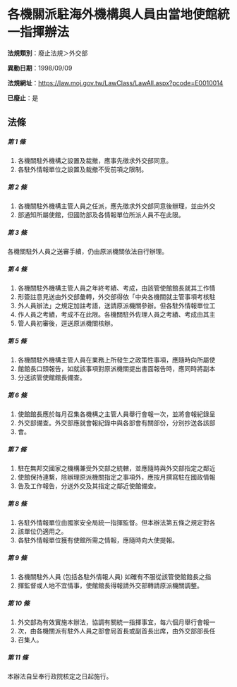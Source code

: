 # 各機關派駐海外機構與人員由當地使館統一指揮辦法

**法規類別**：廢止法規＞外交部

**異動日期**：1998/09/09  

**法規網址**：https://law.moj.gov.tw/LawClass/LawAll.aspx?pcode=E0010014

**已廢止**：是



## 法條
##### 第 1 條
1. 各機關駐外機構之設置及裁撤，應事先徵求外交部同意。
1. 各駐外情報單位之設置及裁撤不受前項之限制。

##### 第 2 條
1. 各機關駐外機構主管人員之任派，應先徵求外交部同意後辦理，並由外交
1. 部通知所屬使館，但國防部及各情報單位所派人員不在此限。

##### 第 3 條
各機關駐外人員之送審手續，仍由原派機關依法自行辦理。

##### 第 4 條
1. 各機關駐外機構主管人員之年終考績、考成，由該管使館館長就其工作情
1. 形簽註意見送由外交部彙轉，外交部得依「中央各機關就主管事項考核駐
1. 外人員辦法」之規定加註考語，送請原派機關參辦。但各駐外情報單位工
1. 作人員之考績，考成不在此限。各機關駐外佐理人員之考績、考成由其主
1. 管人員初審後，逕送原派機關核辦。

##### 第 5 條
1. 各機關駐外機構主管人員在業務上所發生之政策性事項，應隨時向所屬使
1. 館館長口頭報告，如就該事項對原派機關提出書面報告時，應同時將副本
1. 分送該管使館館長備查。

##### 第 6 條
1. 使館館長應於每月召集各機構之主管人員舉行會報一次，並將會報紀錄呈
1. 外交部備查。外交部應就會報紀錄中與各部會有關部份，分別抄送各該部
1. 會。

##### 第 7 條
1. 駐在無邦交國家之機構兼受外交部之統轄，並應隨時與外交部指定之鄰近
1. 使館保持連繫，除辦理原派機關指定之事項外，應按月撰寫駐在國政情報
1. 告及工作報告，分送外交及其指定之鄰近使館備查。

##### 第 8 條
1. 各駐外情報單位由國家安全局統一指揮監督。但本辦法第五條之規定對各
1. 該單位仍適用之。
1. 各駐外情報單位獲有使館所需之情報，應隨時向大使提報。

##### 第 9 條
1. 各機關駐外人員 (包括各駐外情報人員) 如確有不服從該管使館館長之指
1. 揮監督或人地不宜情事，使館館長得報請外交部轉請原派機關調整。

##### 第 10 條
1. 外交部為有效實施本辦法，協調有關統一指揮事宜，每六個月舉行會報一
1. 次，由各機關派有駐外人員之部會局首長或副首長出席，由外交部部長任
1. 召集人。

##### 第 11 條
本辦法自呈奉行政院核定之日起施行。


